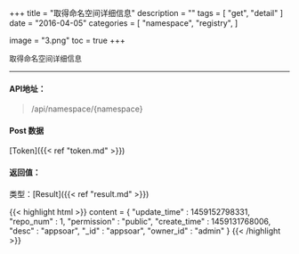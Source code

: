 +++
title = "取得命名空间详细信息"
description = ""
tags = [
    "get",
    "detail"
]
date = "2016-04-05"
categories = [
    "namespace",
    "registry",
]

image = "3.png" 
toc = true
+++

<font size=2>取得命名空间详细信息</font>
***

#### API地址：

> /api/namespace/{namespace}


#### Post 数据

[Token]({{< ref "token.md" >}})


#### 返回值：

类型：[Result]({{< ref "result.md" >}})

{{< highlight html >}}
content = {
    "update_time" : 1459152798331,
    "repo_num" : 1,
    "permission" : "public",
    "create_time" : 1459131768006,
    "desc" : "appsoar",
    "_id" : "appsoar",
    "owner_id" : "admin"
}
{{< /highlight >}}

